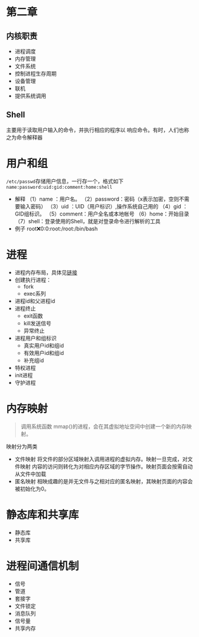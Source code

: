 # 第二章

## 内核职责

- 进程调度
- 内存管理
- 文件系统
- 控制进程生存周期
- 设备管理
- 联机
- 提供系统调用

## Shell

主要用于读取用户输入的命令，并执行相应的程序以 响应命令。有时，人们也称之为命令解释器

# 用户和组

`/etc/passwd`存储用户信息，一行存一个，格式如下
`name:password:uid:gid:comment:home:shell`
- 解释
（1）name ：用户名。
（2）password：密码（x表示加密，空则不需要输入密码）
（3）uid ：UID（用户标识）,操作系统自己用的
（4）gid ：GID组标识。
（5）comment：用户全名或本地帐号
（6）home：开始目录
（7）shell：登录使用的Shell，就是对登录命令进行解析的工具
- 例子
root:x:0:0:root:/root:/bin/bash

# 进程

- 进程内存布局，具体见[链接](https://github.com/Dmaner/Operating-system-learning/blob/master/pla/4-Process-mem.md)
- 创建执行进程：
  - fork
  - exec系列
- 进程id和父进程id
- 进程终止
  - exit函数
  - kill发送信号
  - 异常终止
- 进程用户和组标识
  - 真实用户id和组id
  - 有效用户id和组id
  - 补充组id
- 特权进程
- init进程
- 守护进程

# 内存映射

> 调用系统函数 mmap()的进程，会在其虚拟地址空间中创建一个新的内存映射。

映射分为两类
- 文件映射
将文件的部分区域映射入调用进程的虚拟内存。映射一旦完成，对文件映射 内容的访问则转化为对相应内存区域的字节操作。映射页面会按需自动从文件中加载
- 匿名映射
相映成趣的是并无文件与之相对应的匿名映射，其映射页面的内容会被初始化为0。

# 静态库和共享库

- 静态库
- 共享库

# 进程间通信机制

- 信号
- 管道
- 套接字
- 文件锁定
- 消息队列
- 信号量
- 共享内存

